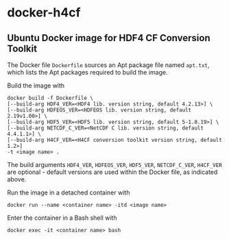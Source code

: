 # docker-h4cf

## Ubuntu Docker image for HDF4 CF Conversion Toolkit

The Docker file `Dockerfile` sources an Apt package file named `apt.txt`, which lists the Apt packages required to build the image.

Build the image with

    docker build -f Dockerfile \
    [--build-arg HDF4_VER=<HDF4 lib. version string, default 4.2.13>] \
    [--build-arg HDFEOS_VER=<HDFEOS lib. version string, default 2.19v1.00>] \
    [--build-arg HDF5_VER=<HDF5 lib. version string, default 5-1.8.19>] \
    [--build-arg NETCDF_C_VER=<NetCDF C lib. version string, default 4.4.1.1>] \
    [--build-arg H4CF_VER=<H4CF conversion toolkit version string, default 1.2>]
    -t <image name> .

The build arguments `HDF4_VER`, `HDFEOS_VER`, `HDF5_VER`, `NETCDF_C_VER`, `H4CF_VER` are optional - default versions are used within the Docker file, as indicated above.

Run the image in a detached container with

    docker run --name <container name> -itd <image name>

Enter the container in a Bash shell with

    docker exec -it <container name> bash
